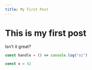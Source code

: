 ```yaml
---
title: My First Post
---
```


# This is my first post

Isn't it great?

```js
const handle = () => console.log("oi")

const x = 42
```

